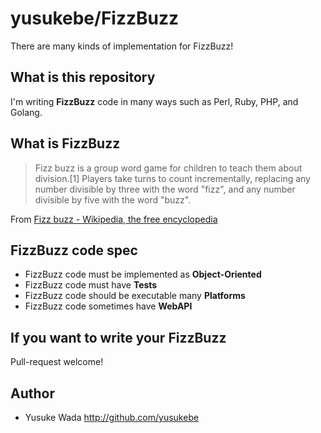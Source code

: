 # yusukebe/FizzBuzz

There are many kinds of implementation for FizzBuzz!

## What is this repository

I'm writing **FizzBuzz** code in many ways such as Perl, Ruby, PHP, and Golang.

## What is FizzBuzz

> Fizz buzz is a group word game for children to teach them about division.[1] Players take turns to count incrementally, replacing any number divisible by three with the word "fizz", and any number divisible by five with the word "buzz".

From [Fizz buzz - Wikipedia, the free encyclopedia](https://en.wikipedia.org/wiki/Fizz_buzz)

## FizzBuzz code spec

* FizzBuzz code must be implemented as **Object-Oriented**
* FizzBuzz code must have **Tests**
* FizzBuzz code should be executable many **Platforms**
* FizzBuzz code sometimes have **WebAPI**

## If you want to write your FizzBuzz

Pull-request welcome!

## Author

* Yusuke Wada <http://github.com/yusukebe>

